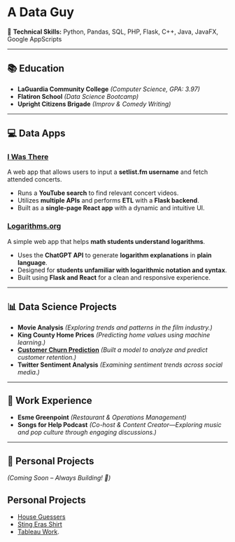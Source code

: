 # A Data Guy

🚀 **Technical Skills:** Python, Pandas, SQL, PHP, Flask, C++, Java, JavaFX, Google AppScripts  

---

## 📚 Education
- **LaGuardia Community College** *(Computer Science, GPA: 3.97)*
- **Flatiron School** *(Data Science Bootcamp)*  
- **Upright Citizens Brigade** *(Improv & Comedy Writing)*  

---

## 💻 Data Apps
### [I Was There](https://setlistcomp-038fdfda1f06.herokuapp.com/)
A web app that allows users to input a **setlist.fm username** and fetch attended concerts.  
- Runs a **YouTube search** to find relevant concert videos.  
- Utilizes **multiple APIs** and performs **ETL** with a **Flask backend**.  
- Built as a **single-page React app** with a dynamic and intuitive UI.

### [Logarithms.org](https://www.logarithms.org/)
A simple web app that helps **math students understand logarithms**.  
- Uses the **ChatGPT API** to generate **logarithm explanations** in **plain language**.  
- Designed for **students unfamiliar with logarithmic notation and syntax**.  
- Built using **Flask and React** for a clean and responsive experience.

---

## 📊 Data Science Projects
- **Movie Analysis** *(Exploring trends and patterns in the film industry.)*  
- **King County Home Prices** *(Predicting home values using machine learning.)*  
- **[Customer Churn Prediction](https://github.com/seanisthegood/Customer_Churn_Project)** *(Built a model to analyze and predict customer retention.)*  
- **Twitter Sentiment Analysis** *(Examining sentiment trends across social media.)*  

---

## 💼 Work Experience
- **Esme Greenpoint** *(Restaurant & Operations Management)*  
- **Songs for Help Podcast** *(Co-host & Content Creator—Exploring music and pop culture through engaging discussions.)*  

---

## 🎯 Personal Projects
*(Coming Soon – Always Building! 🚀)*


## Personal Projects

* [House Guessers](https://www.instagram.com/houseguessers/?hl=en)
* [Sting Eras Shirt](https://stingshirt.com/)
* [Tableau Work](https://public.tableau.com/shared/6J4TFKPSS?:display_count=n&:origin=viz_share_link).
